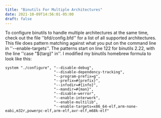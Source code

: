 ```yaml
---
title: "Binutils For Multiple Architectures"
date: 2021-10-09T14:56:01-05:00
draft: false
---
```


To configure binutils to handle multiple architectures at the same time, check out the file ''bfd/config.bfd'' for a list of all supported architectures.  This file does pattern matching against what you put on the command line in ''--enable-targets''.  The patterns start on line 122 for binutils 2.22, with the line ''case "${targ}" in''.  I modified my binutils homebrew formula to look like this:

    system "./configure", "--disable-debug",
                          "--disable-dependency-tracking",
                          "--program-prefix=g",
                          "--prefix=#{prefix}",
                          "--infodir=#{info}",
                          "--mandir=#{man}",
                          "--disable-werror",
                          "--enable-interwork",
                          "--enable-multilib",
                          "--enable-targets=x86_64-elf,arm-none-eabi,m32r,powerpc-elf,arm-elf,avr-elf,m68k-elf"
